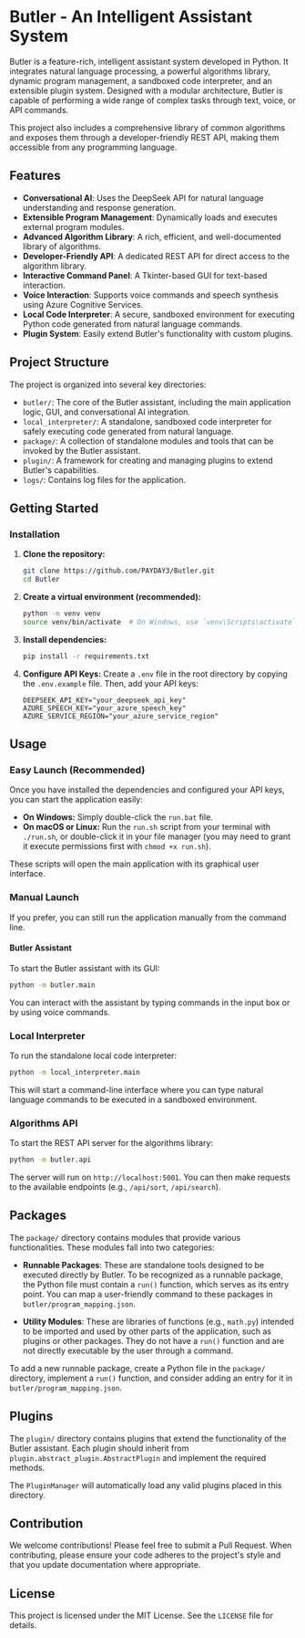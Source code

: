 # Butler - An Intelligent Assistant System

Butler is a feature-rich, intelligent assistant system developed in Python. It integrates natural language processing, a powerful algorithms library, dynamic program management, a sandboxed code interpreter, and an extensible plugin system. Designed with a modular architecture, Butler is capable of performing a wide range of complex tasks through text, voice, or API commands.

This project also includes a comprehensive library of common algorithms and exposes them through a developer-friendly REST API, making them accessible from any programming language.

## Features

*   **Conversational AI**: Uses the DeepSeek API for natural language understanding and response generation.
*   **Extensible Program Management**: Dynamically loads and executes external program modules.
*   **Advanced Algorithm Library**: A rich, efficient, and well-documented library of algorithms.
*   **Developer-Friendly API**: A dedicated REST API for direct access to the algorithm library.
*   **Interactive Command Panel**: A Tkinter-based GUI for text-based interaction.
*   **Voice Interaction**: Supports voice commands and speech synthesis using Azure Cognitive Services.
*   **Local Code Interpreter**: A secure, sandboxed environment for executing Python code generated from natural language commands.
*   **Plugin System**: Easily extend Butler's functionality with custom plugins.

## Project Structure

The project is organized into several key directories:

*   `butler/`: The core of the Butler assistant, including the main application logic, GUI, and conversational AI integration.
*   `local_interpreter/`: A standalone, sandboxed code interpreter for safely executing code generated from natural language.
*   `package/`: A collection of standalone modules and tools that can be invoked by the Butler assistant.
*   `plugin/`: A framework for creating and managing plugins to extend Butler's capabilities.
*   `logs/`: Contains log files for the application.

## Getting Started

### Installation

1.  **Clone the repository:**
    ```bash
    git clone https://github.com/PAYDAY3/Butler.git
    cd Butler
    ```

2.  **Create a virtual environment (recommended):**
    ```bash
    python -m venv venv
    source venv/bin/activate  # On Windows, use `venv\Scripts\activate`
    ```

3.  **Install dependencies:**
    ```bash
    pip install -r requirements.txt
    ```

4.  **Configure API Keys:**
    Create a `.env` file in the root directory by copying the `.env.example` file. Then, add your API keys:
    ```
    DEEPSEEK_API_KEY="your_deepseek_api_key"
    AZURE_SPEECH_KEY="your_azure_speech_key"
    AZURE_SERVICE_REGION="your_azure_service_region"
    ```

## Usage

### Easy Launch (Recommended)

Once you have installed the dependencies and configured your API keys, you can start the application easily:

*   **On Windows:** Simply double-click the `run.bat` file.
*   **On macOS or Linux:** Run the `run.sh` script from your terminal with `./run.sh`, or double-click it in your file manager (you may need to grant it execute permissions first with `chmod +x run.sh`).

These scripts will open the main application with its graphical user interface.

### Manual Launch

If you prefer, you can still run the application manually from the command line.

#### Butler Assistant

To start the Butler assistant with its GUI:

```bash
python -m butler.main
```

You can interact with the assistant by typing commands in the input box or by using voice commands.

### Local Interpreter

To run the standalone local code interpreter:

```bash
python -m local_interpreter.main
```

This will start a command-line interface where you can type natural language commands to be executed in a sandboxed environment.

### Algorithms API

To start the REST API server for the algorithms library:

```bash
python -m butler.api
```

The server will run on `http://localhost:5001`. You can then make requests to the available endpoints (e.g., `/api/sort`, `/api/search`).

## Packages

The `package/` directory contains modules that provide various functionalities. These modules fall into two categories:

*   **Runnable Packages**: These are standalone tools designed to be executed directly by Butler. To be recognized as a runnable package, the Python file must contain a `run()` function, which serves as its entry point. You can map a user-friendly command to these packages in `butler/program_mapping.json`.

*   **Utility Modules**: These are libraries of functions (e.g., `math.py`) intended to be imported and used by other parts of the application, such as plugins or other packages. They do not have a `run()` function and are not directly executable by the user through a command.

To add a new runnable package, create a Python file in the `package/` directory, implement a `run()` function, and consider adding an entry for it in `butler/program_mapping.json`.

## Plugins

The `plugin/` directory contains plugins that extend the functionality of the Butler assistant. Each plugin should inherit from `plugin.abstract_plugin.AbstractPlugin` and implement the required methods.

The `PluginManager` will automatically load any valid plugins placed in this directory.

## Contribution

We welcome contributions! Please feel free to submit a Pull Request. When contributing, please ensure your code adheres to the project's style and that you update documentation where appropriate.

## License

This project is licensed under the MIT License. See the `LICENSE` file for details.
